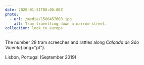 ```yaml
---
date: 2020-01-31T08:00:00Z
photo:
  - url: /media/1580457600.jpg
    alt: Tram travelling down a narrow street.
collection: look_to_europe
---
```

The number 28 tram screeches and rattles along *Calçada de São Vicente*{lang="pt"}.

Lisbon, Portugal (September 2019)
